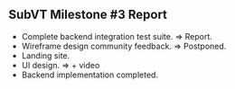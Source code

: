 ## SubVT Milestone #3 Report

- Complete backend integration test suite. => Report.
- Wireframe design community feedback. => Postponed.
- Landing site.
- UI design. => + video
- Backend implementation completed.